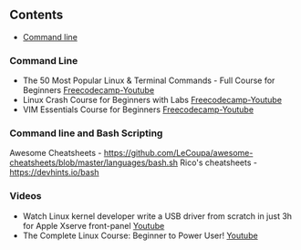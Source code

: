 ## Contents

* [Command line](#command-line)

### Command Line
- The 50 Most Popular Linux & Terminal Commands - Full Course for Beginners [Freecodecamp-Youtube](https://youtu.be/ZtqBQ68cfJc?si=0CcP0uudrIJHzeJF)
- Linux Crash Course for Beginners with Labs [Freecodecamp-Youtube](https://youtu.be/6WatcfENsOU?si=g_-zHg7GD1er2Hay)
- VIM Essentials Course for Beginners [Freecodecamp-Youtube](https://youtu.be/JYNA9j8SXs4?si=k7xUXZf0dOsBfn-f)

### Command line and Bash Scripting


Awesome Cheatsheets - https://github.com/LeCoupa/awesome-cheatsheets/blob/master/languages/bash.sh
Rico's cheatsheets - https://devhints.io/bash

### Videos
- Watch Linux kernel developer write a USB driver from scratch in just 3h for Apple Xserve front-panel [Youtube](https://youtu.be/IXBC85SGC0Q?si=ACB-XsY_u8DJargo)
- The Complete Linux Course: Beginner to Power User! [Youtube](https://youtu.be/wBp0Rb-ZJak?si=GH5-j9EyxiOOMI3Q)